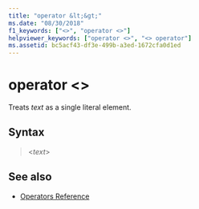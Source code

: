 ```yaml
---
title: "operator &lt;&gt;"
ms.date: "08/30/2018"
f1_keywords: ["<>", "operator <>"]
helpviewer_keywords: ["operator <>", "<> operator"]
ms.assetid: bc5acf43-df3e-499b-a3ed-1672cfa0d1ed
---
```

# operator &lt;&gt;

Treats *text* as a single literal element.

## Syntax

> \<*text*>

## See also

- [Operators Reference](../../assembler/masm/operators-reference.md)
